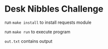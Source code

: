 # Desk Nibbles Challenge

run `make install` to install requests module

run `make run` to execute program

`out.txt` contains output